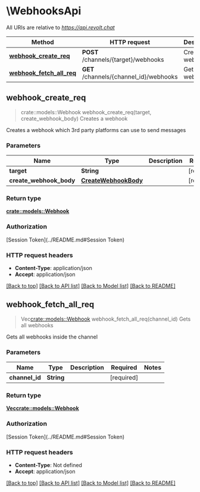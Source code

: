 # \WebhooksApi

All URIs are relative to *https://api.revolt.chat*

Method | HTTP request | Description
------------- | ------------- | -------------
[**webhook_create_req**](WebhooksApi.md#webhook_create_req) | **POST** /channels/{target}/webhooks | Creates a webhook
[**webhook_fetch_all_req**](WebhooksApi.md#webhook_fetch_all_req) | **GET** /channels/{channel_id}/webhooks | Gets all webhooks



## webhook_create_req

> crate::models::Webhook webhook_create_req(target, create_webhook_body)
Creates a webhook

Creates a webhook which 3rd party platforms can use to send messages

### Parameters


Name | Type | Description  | Required | Notes
------------- | ------------- | ------------- | ------------- | -------------
**target** | **String** |  | [required] |
**create_webhook_body** | [**CreateWebhookBody**](CreateWebhookBody.md) |  | [required] |

### Return type

[**crate::models::Webhook**](Webhook.md)

### Authorization

[Session Token](../README.md#Session Token)

### HTTP request headers

- **Content-Type**: application/json
- **Accept**: application/json

[[Back to top]](#) [[Back to API list]](../README.md#documentation-for-api-endpoints) [[Back to Model list]](../README.md#documentation-for-models) [[Back to README]](../README.md)


## webhook_fetch_all_req

> Vec<crate::models::Webhook> webhook_fetch_all_req(channel_id)
Gets all webhooks

Gets all webhooks inside the channel

### Parameters


Name | Type | Description  | Required | Notes
------------- | ------------- | ------------- | ------------- | -------------
**channel_id** | **String** |  | [required] |

### Return type

[**Vec<crate::models::Webhook>**](Webhook.md)

### Authorization

[Session Token](../README.md#Session Token)

### HTTP request headers

- **Content-Type**: Not defined
- **Accept**: application/json

[[Back to top]](#) [[Back to API list]](../README.md#documentation-for-api-endpoints) [[Back to Model list]](../README.md#documentation-for-models) [[Back to README]](../README.md)

